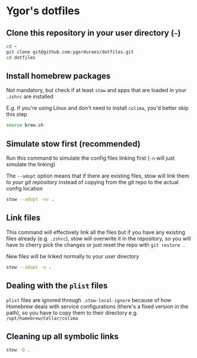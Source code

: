 # Ygor's dotfiles

## Clone this repository in your user directory (`~`)

```bash
cd ~
git clone git@github.com:ygorduraes/dotfiles.git
cd dotfiles
```

## Install homebrew packages

Not mandatory, but check if at least `stow` and apps that are loaded in your `.zshrc` are installed

E.g. if you're using Linux and don't need to install `colima`, you'd better skip this step

```bash
source brew.sh
```

## Simulate stow first (recommended)

Run this command to simulate the config files linking first (`-n` will just simulate the linking)

The `--adopt` option means that if there are existing files, stow will link them *to your git repository* instead of copying from the git repo to the actual config location

```bash
stow --adopt -nv .
```

## Link files

This command will effectively link all the files but if you have any existing files already (e.g. `.zshrc`), stow will overwrite it in the repository, so you will have to cherry pick the changes or just reset the repo with `git restore .`

New files will be linked normally to your user directory

```bash
stow --adopt -n .
```

## Dealing with the `plist` files

`plist` files are ignored through `.stow-local-ignore` because of how Homebrew deals with service configurations (there's a fixed version in the path), so you have to copy them to their directory e.g. `/opt/homebrew/Cellar/colima`

## Cleaning up all symbolic links

```bash
stow -D .
```
